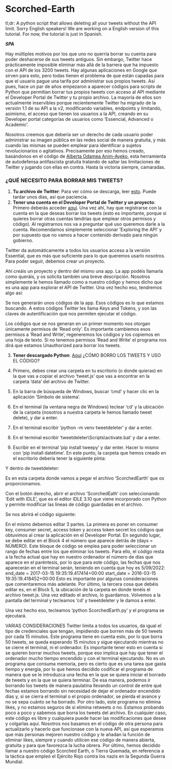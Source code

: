 # Scorched-Earth
tl;dr: A python script that allows deleting all your tweets without the API limit.
Sorry English speakers! We are working on a English version of this tutorial. For now, the tutorial is just in Spanish.

*__SPA__*

Hay múltiples motivos por los que uno no querría borrar su cuenta para poder deshacerse de sus tweets antiguos. Sin embargo, Twitter hace prácticamente imposible eliminar más allá de la barrera que ha impuesto con el API de los 3200 tweets. Hay algunas aplicaciones en Google que sirven para esto, pero todas tienen el problema de que están capadas para que el usuario pague una tarifa por administrar sus propios tweets. Así pues, hace un par de años empezaron a aparecer códigos para scripts de Python que permitían borrar tus propios tweets con acceso al API mediante el Developer Portal de Twitter y tu propio archivo. La mayoría de ellos son actualmente inservibles porque recientemente Twitter ha migrado de la versión 1.1 de su API a la v2, modificando variables, endpoints y limitando, asimismo, el acceso que tienen los usuarios a la API, creando en su Developer portal categorías de usuarios como ‘Essencial, Advanced o Academic’. 

Nosotros creemos que debería ser un derecho de cada usuario poder administrar su imagen pública en las redes social de manera gratuita, y más cuando las mismas se pueden emplear para identificar a sujetos revolucionarios o agitativos. Precisamente por eso hemos creado, basándonos en el código de [Alberta Odamea Anim-Ayeko](https://towardsdatascience.com/python-tweet-deleter-3b1154830f3a/), esta herramienta de autodefensa antifascista gratuita tratando de saltar las limitaciones de Twitter y jugando con ellas en contra. Hasta la victoria siempre, camaradas.

### ¿QUÉ NECESITO PARA BORRAR MIS TWEETS?
1. **Tu archivo de Twitter**: Para ver cómo se descarga, leer [esto](https://help.twitter.com/es/managing-your-account/how-to-download-your-twitter-archive/). Puede tardar unos días, así que paciencia.
2. **Tener una cuenta en el Developer Portal de Twitter y un proyecto**: Primero deberás acceder [aquí](https://developer.twitter.com/en/). Una vez ahí, hay que registrarse con la cuenta en la que deseas borrar los tweets (esto es importante, porque si quieres borrar otras cuentas tendrías que emplear otros permisos y código). Al registrarnos nos va a preguntar qué uso queremos darle a la cuenta. Recomendamos simplemente seleccionar ‘Exploring the API’ y por supuesto que no vamos a hacer contenido derivado para ningún gobierno.
 
Twitter da automáticamente a todos los usuarios acceso a la versión Essential, que es más que suficiente para lo que queremos usarlo nosotros. Para poder seguir, debemos crear un proyecto. 
 
Ahí creáis un proyecto y dentro del mismo una app. La app podéis llamarla como queráis, y os solicita también una breve descripción. Nosotros simplemente le hemos llamado como a nuestro código y hemos dicho que es una app para explorar el API de Twitter.
Una vez hecho eso, tendremos algo así:
 
Se nos generarán unos códigos de la app. Esos códigos es lo que estamos buscando. A estos códigos Twitter les llama Keys and Tokens, y son las claves de autentificación que nos permiten ejecutar el código.
 
 
Los códigos que se nos generan en un primer momento nos otorgan únicamente permisos de ‘Read only’. Es importante cambiemos esos permisos a ‘Read and Write’, regeneremos los códigos y los copiemos en una hoja de texto. Si no tenemos permisos ‘Read and Write’ el programa nos dirá que estamos Unauthorized para borrar los tweets.

3. **Tener descargado Python**: [Aquí](https://www.python.org/downloads/)
¿CÓMO BORRO LOS TWEETS Y USO EL CÓDIGO?
1. Primero, debes crear una carpeta en tu escritorio (o donde quieras) en la que vas a copiar el archivo ‘tweet.js’ que vas a encontrar en la carpeta ‘data’ del archivo de Twitter.
2. En la barra de búsqueda de Windows, buscar ‘cmd’ y hacer clic en la aplicación ‘Símbolo de sistema’.
3. En el terminal (la ventana negra de Windows) teclear ‘cd’ y la ubicación de la carpeta (nosotros a nuestra carpeta le hemos llamado tweet delete), y dar a enter.
 
4. En el terminal escribir ‘python -m venv tweetdeleter’ y dar a enter.
5. En el terminal escribir ‘tweetdeleter\Scripts\activate.bat’ y dar a enter.
6. Escribir en el terminal ‘pip install tweepy’ y dar enter. Hacer lo mismo con ‘pip install datetime’.
En este punto, la carpeta que hemos creado en el escritorio debería tener la siguiente pinta:
 
Y dentro de tweetdeleter:
 
Es en esta carpeta donde vamos a pegar el archivo ‘ScorchedEarth’ que os proporcionamos. 
 
Con el botón derecho, abrir el archivo ‘ScorchedEath’ con seleccionando ‘Edit with IDLE’, que es el editor IDLE 3.10 que viene incorporado con Python y permite modificar las líneas de código guardadas en el archivo.
 
Se nos abrirá el código siguiente:
 
En el mismo debemos editar 3 partes. La primera es poner en consumer key, consumer secret, access token y access token secret los códigos que obtuvimos al crear la aplicación en el Developer Portal.
En segundo lugar, se debe editar en el Block 4 el número que aparece detrás de (days = NÚMERO). Este bloque de código se emplea para poder seleccionar un rango de fechas entre los que eliminar los tweets. Para ello, el código resta a la fecha actual que hay en nuestro ordenador el número de días que aparece en el paréntesis, por lo que para este código, las fechas que nos aparecerán en el terminal serán, teniendo en cuenta que hoy es 5/09/2022: 
end_date =  2017-03-15 19:35:19.417414+00:00
start_date =  2016-03-15 19:35:19.418452+00:00
Esto es importante por algunas consideraciones que comentaremos más adelante.
Por último, la tercera cosa que debéis editar es, en el Block 5, la ubicación de la carpeta en donde tenéis el archivo tweet.js. 
Una vez editado el archivo, lo guardamos. Volvemos a la pantalla del terminal y tecleamos ‘cd’ y tweetdeleter y le damos a enter.
 
Una vez hecho eso, tecleamos ‘python ScorchedEarth.py’ y el programa se ejecutará.
 
VARIAS CONSIDERACIONES
Twitter limita a todos los usuarios, da igual el tipo de credenciales que tengan, impidiendo que borren más de 50 tweets por cada 15 minutos. Este programa tiene en cuenta esto, por lo que borra 50 tweets, se queda esperando 15 minutos y sigue ejecutando mientras no se cierre el terminal, ni el ordenador. Es importante tener esto en cuenta si se quieren borrar muchos tweets, porque eso implica que hay que tener el ordenador mucho tiempo encendido y con el terminal ejecutando. No es un programa que consuma memoria, pero es cierto que es una tarea que gasta tiempo y energía, por lo que hemos decidido codificar el programa de manera que se le introduzca una fecha en la que se quiera iniciar el borrado de tweets y en la que se quiera terminar. De esa manera, podemos ir borrando los tweets de manera paulatina llevando un control de entre qué fechas estamos borrando sin necesidad de dejar el ordenador encendido días y, si se cierra el terminal o el propio ordenador, se pierda el avance y no se sepa cuánto se ha borrado.
Por otro lado, este programa no elimina likes, y no estamos seguros de si elimina retweets o no. Estamos probando poco a poco y sabemos que borra los tweets del archivo. En cualquier caso, este código es libre y cualquiera puede hacer las modificaciones que desee y colgarlas aquí. Nosotros nos basamos en el código de otra persona para actualizarlo y hacerlo que funcionase con la nueva API, así que esperamos que más personas mejoren nuestro código y le añadan la función de eliminar likes, siempre y cuando utilicen ese código de manera abierta, gratuita y para que favorezca la lucha obrera.
Por último, hemos decidido llamar a nuestro código Scorched Earth, o Tierra Quemada, en referencia a la táctica que empleó el Ejército Rojo contra los nazis en la Segunda Guerra Mundial.


